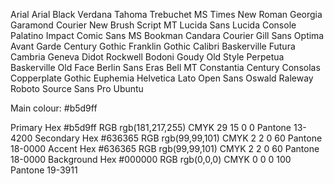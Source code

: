 
Arial
Arial Black
Verdana
Tahoma
Trebuchet MS
Times New Roman
Georgia
Garamond
Courier New
Brush Script MT
Lucida Sans
Lucida Console
Palatino
Impact
Comic Sans MS
Bookman
Candara
Courier
Gill Sans
Optima
Avant Garde
Century Gothic
Franklin Gothic
Calibri
Baskerville
Futura
Cambria
Geneva
Didot
Rockwell
Bodoni
Goudy Old Style
Perpetua
Baskerville Old Face
Berlin Sans
Eras
Bell MT
Constantia
Century
Consolas
Copperplate Gothic
Euphemia
Helvetica
Lato
Open Sans
Oswald
Raleway
Roboto
Source Sans Pro
Ubuntu


Main colour: #b5d9ff


Primary 
Hex #b5d9ff
RGB rgb(181,217,255) CMYK 29 15 0 0
Pantone 13-4200
Secondary 
Hex #636365
RGB rgb(99,99,101) CMYK 2 2 0 60
Pantone 18-0000
Accent 
Hex #636365
RGB rgb(99,99,101) CMYK 2 2 0 60
Pantone 18-0000
Background 
Hex #000000
RGB rgb(0,0,0) CMYK 0 0 0 100
Pantone 19-3911